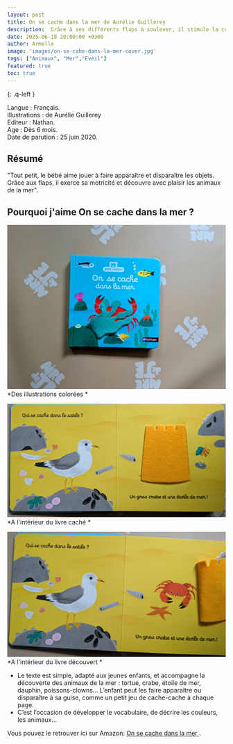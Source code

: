 ```yaml
---
layout: post
title: On se cache dans la mer de Aurélie Guillerey
description:  Grâce à ses différents flaps à soulever, il stimule la curiosité, la motricité fine et les sens de bébé, tout en l’amusant.
date: 2025-06-18 20:00:00 +0300
author: Armelle
image: 'images/on-se-cahe-dans-la-mer-cover.jpg'
tags: ["Animaux", "Mer","Eveil"]
featured: true
toc: true
---
```


{: .q-left }

Langue : Français.                                      
Illustrations : de Aurélie Guillerey          
Editeur : Nathan.         
Age : Dès 6 mois.          
Date de parution : 25 juin 2020.

## Résumé

"Tout petit, le bébé aime jouer à faire apparaître et disparaître les objets. Grâce aux flaps, il exerce sa motricité et découvre avec plaisir les animaux de la mer".

## Pourquoi j'aime On se cache dans la mer ?

![Des illustrations colorées](images/on-se-cahe-dans-la-mer-cover.jpg)
*Des illustrations colorées *

![A l'intérieur du livre caché](images/on-se-cache-dans-la-mer-int-1.jpg)
*A l'intérieur du livre caché *

![A l'intérieur du livre découvert](images/on-se-cache-dans-la-mer-int-2.jpg)
*A l'intérieur du livre découvert *

- Le texte est simple, adapté aux jeunes enfants, et accompagne la découverte des animaux de la mer : tortue, crabe, étoile de mer, dauphin, poissons-clowns… L’enfant peut les faire apparaître ou disparaître à sa guise, comme un petit jeu de cache-cache à chaque page.
- C’est l’occasion de développer le vocabulaire, de décrire les couleurs, les animaux… 

Vous pouvez le retrouver ici sur Amazon: [On se cache dans la mer ](https://amzn.to/3Gw92mD). 

